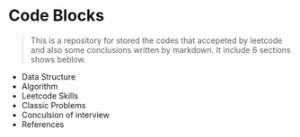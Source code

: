 # Code Blocks

> This is a repository for stored the codes that accepeted by leetcode and also some conclusions written by markdown. It include 6 sections shows beblow.

- Data Structure
- Algorithm
- Leetcode Skills
- Classic Problems
- Conculsion of interview
- References